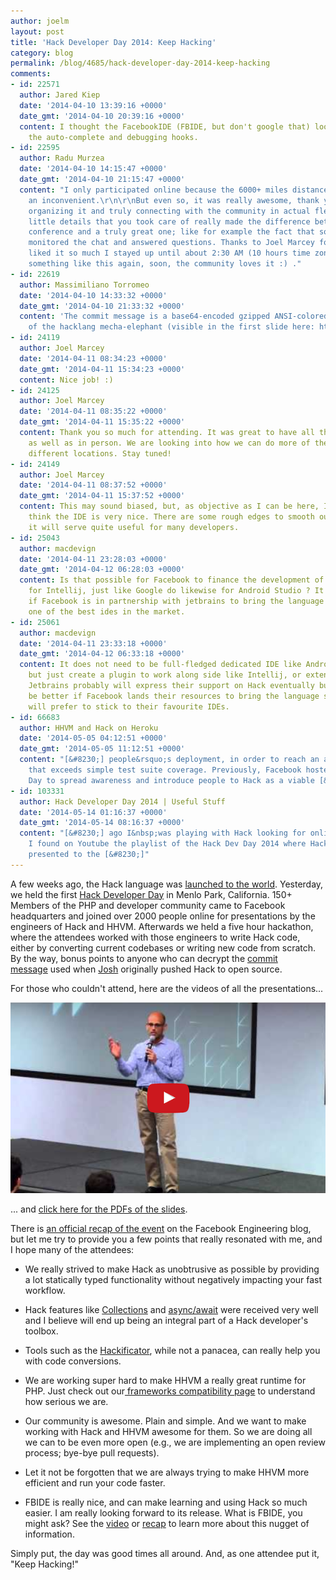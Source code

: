 ```yaml
---
author: joelm
layout: post
title: 'Hack Developer Day 2014: Keep Hacking'
category: blog
permalink: /blog/4685/hack-developer-day-2014-keep-hacking
comments:
- id: 22571
  author: Jared Kiep
  date: '2014-04-10 13:39:16 +0000'
  date_gmt: '2014-04-10 20:39:16 +0000'
  content: I thought the FacebookIDE (FBIDE, but don't google that) looked very interesting.  Especially
    the auto-complete and debugging hooks.
- id: 22595
  author: Radu Murzea
  date: '2014-04-10 14:15:47 +0000'
  date_gmt: '2014-04-10 21:15:47 +0000'
  content: "I only participated online because the 6000+ miles distance is kind of
    an inconvenient.\r\n\r\nBut even so, it was really awesome, thank you guys for
    organizing it and truly connecting with the community in actual flesh and bone.\r\n\r\nThe
    little details that you took care of really made the difference between a typical
    conference and a truly great one; like for example the fact that someone constantly
    monitored the chat and answered questions. Thanks to Joel Marcey for this.\r\n\r\nI
    liked it so much I stayed up until about 2:30 AM (10 hours time zone difference).\r\n\r\nDo
    something like this again, soon, the community loves it :) ."
- id: 22619
  author: Massimiliano Torromeo
  date: '2014-04-10 14:33:32 +0000'
  date_gmt: '2014-04-10 21:33:32 +0000'
  content: 'The commit message is a base64-encoded gzipped ANSI-colored ASCII logo
    of the hacklang mecha-elephant (visible in the first slide here: http:&#47;&#47;www.slideshare.net&#47;zerutreck&#47;taking-php-seriously-keith-adams)'
- id: 24119
  author: Joel Marcey
  date: '2014-04-11 08:34:23 +0000'
  date_gmt: '2014-04-11 15:34:23 +0000'
  content: Nice job! :)
- id: 24125
  author: Joel Marcey
  date: '2014-04-11 08:35:22 +0000'
  date_gmt: '2014-04-11 15:35:22 +0000'
  content: Thank you so much for attending. It was great to have all the people online
    as well as in person. We are looking into how we can do more of these, maybe in
    different locations. Stay tuned!
- id: 24149
  author: Joel Marcey
  date: '2014-04-11 08:37:52 +0000'
  date_gmt: '2014-04-11 15:37:52 +0000'
  content: This may sound biased, but, as objective as I can be here, I really do
    think the IDE is very nice. There are some rough edges to smooth out, but I think
    it will serve quite useful for many developers.
- id: 25043
  author: macdevign
  date: '2014-04-11 23:28:03 +0000'
  date_gmt: '2014-04-12 06:28:03 +0000'
  content: Is that possible for Facebook to finance the development of hack plugin
    for Intellij, just like Google do likewise for Android Studio ? It will be great
    if Facebook is in partnership with jetbrains to bring the language support with
    one of the best ides in the market.
- id: 25061
  author: macdevign
  date: '2014-04-11 23:33:18 +0000'
  date_gmt: '2014-04-12 06:33:18 +0000'
  content: It does not need to be full-fledged dedicated IDE like Android Studio,
    but just create a plugin to work along side like Intellij, or extends Phpstorm.
    Jetbrains probably will express their support on Hack eventually but that could
    be better if Facebook lands their resources to bring the language support faster.  Developers
    will prefer to stick to their favourite IDEs.
- id: 66683
  author: HHVM and Hack on Heroku
  date: '2014-05-05 04:12:51 +0000'
  date_gmt: '2014-05-05 11:12:51 +0000'
  content: "[&#8230;] people&rsquo;s deployment, in order to reach an adoption rate
    that exceeds simple test suite coverage. Previously, Facebook hosted a Hack Developer
    Day to spread awareness and introduce people to Hack as a viable [&#8230;]"
- id: 103331
  author: Hack Developer Day 2014 | Useful Stuff
  date: '2014-05-14 01:16:37 +0000'
  date_gmt: '2014-05-14 08:16:37 +0000'
  content: "[&#8230;] ago I&nbsp;was playing with Hack looking for online resources.
    I found on Youtube the playlist of the Hack Dev Day 2014 where Hack was officially
    presented to the [&#8230;]"
---
```


A few weeks ago, the Hack language was [launched to the world](http://hhvm.com/blog/4223/introducing-hack-a-programming-language-for-hhvm). Yesterday, we held the first [Hack Developer Day](https://www.facebook.com/groups/hackdevday14/) in Menlo Park, California. 150+ Members of the PHP and developer community came to Facebook headquarters and joined over 2000 people online for presentations by the engineers of Hack and HHVM. Afterwards we held a five hour hackathon, where the attendees worked with those engineers to write Hack code, either by converting current codebases or writing new code from scratch. By the way, bonus points to anyone who can decrypt the [commit message](https://github.com/facebook/hhvm/commit/d50dd15bc34c60a4bcc02dc6bd95fdf32effc54b) used when [Josh](https://github.com/jwatzman) originally pushed Hack to open source.

<!--truncate-->

For those who couldn't attend, here are the videos of all the presentations...

[![Hack Developer Days](/static/images/posts/hack-dev-days.png)](https://www.youtube.com/embed/videoseries?list=PLb0IAmt7-GS2fdbb1vVdP8Z8zx1l2L8YS)

... and [click here for the PDFs of the slides](https://www.facebook.com/groups/hackdevday14/permalink/1438148983090884/).

There is [an official recap of the event](https://code.facebook.com/posts/683726355017955/hack-developer-day-recap/) on the Facebook Engineering blog, but let me try to provide you a few points that really resonated with me, and I hope many of the attendees:


  * We really strived to make Hack as unobtrusive as possible by providing a lot statically typed functionality without negatively impacting your fast workflow.


  * Hack features like [Collections](http://docs.hhvm.com/manual/en/hack.collections.php) and [async/await](http://docs.hhvm.com/manual/en/hack.async.php) were received very well and I believe will end up being an integral part of a Hack developer's toolbox.


  * Tools such as the [Hackificator](https://github.com/facebook/hhvm/tree/master/hphp/hack/tools), while not a panacea, can really help you with code conversions.


  * We are working super hard to make HHVM a really great runtime for PHP. Just check out our[ frameworks compatibility page](http://hhvm.com/frameworks/) to understand how serious we are.


  * Our community is awesome. Plain and simple. And we want to make working with Hack and HHVM awesome for them. So we are doing all we can to be even more open (e.g., we are implementing an open review process; bye-bye pull requests).


  * Let it not be forgotten that we are always trying to make HHVM more efficient and run your code faster.


  * FBIDE is really nice, and can make learning and using Hack so much easier. I am really looking forward to its release. What is FBIDE, you might ask? See the [video](https://www.youtube.com/watch?v=UCR4Ac6z_l0&list=PLb0IAmt7-GS2fdbb1vVdP8Z8zx1l2L8YS&index=9) or [recap](https://code.facebook.com/posts/683726355017955/hack-developer-day-recap/) to learn more about this nugget of information.


Simply put, the day was good times all around. And, as one attendee put it, "Keep Hacking!"
